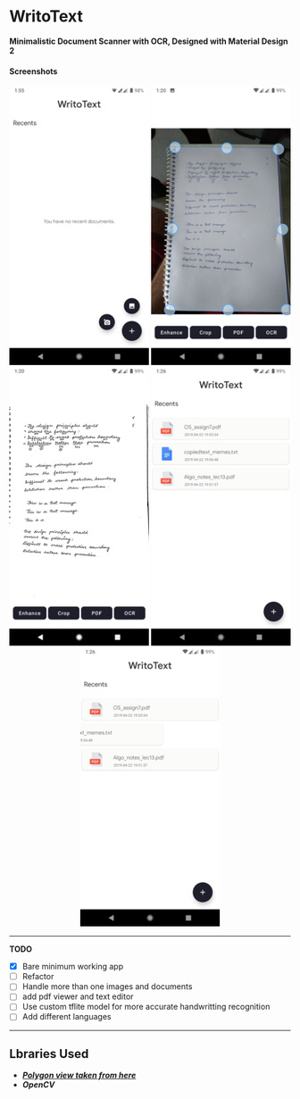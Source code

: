 # WritoText

**Minimalistic Document Scanner with OCR, Designed with Material Design 2**

#### Screenshots
<p align="center">
  <img height ="500" src="https://github.com/MgeeeeK/WritoText/blob/master/screenshots/01.png">
  <img height ="500" src="https://raw.githubusercontent.com/MgeeeeK/WritoText/master/screenshots/2.png">
  <img height ="500" src="https://raw.githubusercontent.com/MgeeeeK/WritoText/master/screenshots/3.png">
  <img height ="500" src="https://raw.githubusercontent.com/MgeeeeK/WritoText/master/screenshots/4.png">
  <img height ="500" src="https://raw.githubusercontent.com/MgeeeeK/WritoText/master/screenshots/5.png">
</p>

---
**TODO**
- [x] Bare minimum working app
- [ ] Refactor
- [ ] Handle more than one images and documents 
- [ ] add pdf viewer and text editor
- [ ] Use custom tflite model for more accurate handwritting recognition
- [ ] Add different languages
---


Lbraries Used
-------
  - [***Polygon view taken from here***](https://github.com/jhansireddy/AndroidScannerDemo)
  - ***OpenCV***

